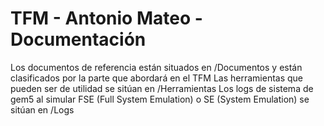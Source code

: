 # TFM - Antonio Mateo - Documentación

Los documentos de referencia están situados en /Documentos y están clasificados por la parte que abordará en el TFM
Las herramientas que pueden ser de utilidad se sitúan en /Herramientas
Los logs de sistema de gem5 al simular FSE (Full System Emulation) o SE (System Emulation) se sitúan en /Logs
